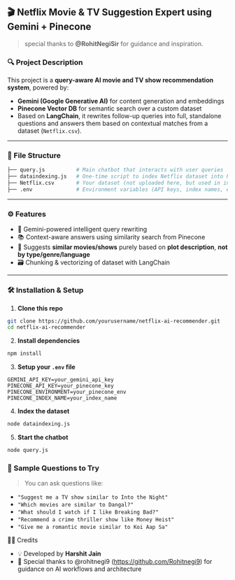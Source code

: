 
## 🎬 Netflix Movie & TV Suggestion Expert using Gemini + Pinecone

>special thanks to **@RohitNegiSir** for guidance and inspiration.

### 🔍 Project Description

This project is a **query-aware AI movie and TV show recommendation system**, powered by:

* **Gemini (Google Generative AI)** for content generation and embeddings
* **Pinecone Vector DB** for semantic search over a custom dataset
* Based on **LangChain**, it rewrites follow-up queries into full, standalone questions and answers them based on contextual matches from a dataset (`Netflix.csv`).

---

### 📁 File Structure

```bash
├── query.js          # Main chatbot that interacts with user queries
├── dataindexing.js   # One-time script to index Netflix dataset into Pinecone
├── Netflix.csv       # Your dataset (not uploaded here, but used in indexing)
├── .env              # Environment variables (API keys, index names, etc.)
```

---

### ⚙️ Features

* 🧠 Gemini-powered intelligent query rewriting
* 📚 Context-aware answers using similarity search from Pinecone
* 🎥 Suggests **similar movies/shows** purely based on **plot description**, **not by type/genre/language**
* 🗃️ Chunking & vectorizing of dataset with LangChain

---

### 🛠️ Installation & Setup

1. **Clone this repo**

```bash
git clone https://github.com/yourusername/netflix-ai-recommender.git
cd netflix-ai-recommender
```

2. **Install dependencies**

```bash
npm install
```

3. **Setup your `.env` file**

```
GEMINI_API_KEY=your_gemini_api_key
PINECONE_API_KEY=your_pinecone_key
PINECONE_ENVIRONMENT=your_pinecone_env
PINECONE_INDEX_NAME=your_index_name
```

4. **Index the dataset**

```bash
node dataindexing.js
```

5. **Start the chatbot**

```bash
node query.js
```

### 🧪 Sample Questions to Try

> You can ask questions like:

* `"Suggest me a TV show similar to Into the Night"`
* `"Which movies are similar to Dangal?"`
* `"What should I watch if I like Breaking Bad?"`
* `"Recommend a crime thriller show like Money Heist"`
* `"Give me a romantic movie similar to Koi Aap Sa"`


 🧑‍🏫 Credits

* 💡 Developed by **Harshit Jain**
* 🧠 Special thanks to @rohitnegi9 (https://github.com/Rohitnegi9) for guidance on AI workflows and architecture
